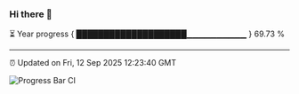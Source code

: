 ### Hi there 👋

⏳ Year progress { ████████████████████▁▁▁▁▁▁▁▁▁▁ } 69.73 %

---

⏰ Updated on Fri, 12 Sep 2025 12:23:40 GMT

![Progress Bar CI](https://github.com/code-lakshay/GitHub-Actions-Demo/workflows/Progress%20Bar%20CI/badge.svg)
